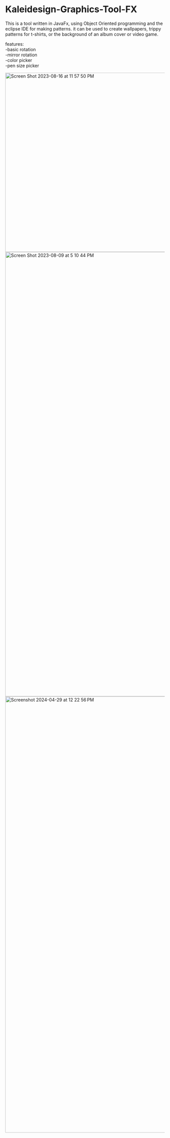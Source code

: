 # Kaleidesign-Graphics-Tool-FX
This is a tool written in JavaFx, using Object Oriented programming and the eclipse IDE for making patterns. it can be used to create wallpapers, trippy patterns for t-shirts, or the background of an album cover or video game.  

features:  
-basic rotation  
-mirror rotation  
-color picker  
-pen size picker  


<img width="565" alt="Screen Shot 2023-08-16 at 11 57 50 PM" src="https://github.com/xshirl1027/Kaleideign-Graphics-Tool-FX/assets/12800360/880c7694-a1ca-43ff-874d-8dda3fd6930b">
<img width="1401" alt="Screen Shot 2023-08-09 at 5 10 44 PM" src="https://github.com/xshirl1027/Kaleidesign-Visual-Pattern-Generator/assets/12800360/532be6f4-0353-4668-b93f-18fc05cdea3b">
<img width="1375" alt="Screenshot 2024-04-29 at 12 22 56 PM" src="https://github.com/xshirl1027/Kaleidesign-Graphics-Tool-FX/assets/12800360/b26700e8-8ee3-49b2-a089-ae74d3754a73">
